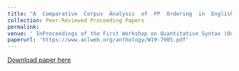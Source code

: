 ```yaml
---
title: "A  Comparative  Corpus  Analysis  of  PP  Ordering  in  English  and  Chinese"
collection: Peer-Reviewed Proceeding Papers
permalink: 
venue: ' InProceedings of the First Workshop on Quantitative Syntax (Quasy, SyntaxFest 2019)'
paperurl: 'https://www.aclweb.org/anthology/W19-7905.pdf'
---
```

[Download paper here](https://www.aclweb.org/anthology/W19-7905.pdf)
